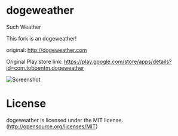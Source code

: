 dogeweather
===========

Such Weather

This fork is an dogeweather!

original:
http://dogeweather.com

Original Play store link: https://play.google.com/store/apps/details?id=com.tobbentm.dogeweather

![Screenshot](http://tobbentm.com/ul/dogeweather.png "Screenshot")

License
===========

dogeweather is licensed under the MIT license. (http://opensource.org/licenses/MIT)


